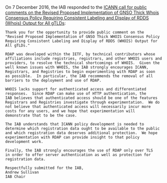 
On 7 December 2016, the IAB responded to the [ICANN call for public comments on the Revised Proposed Implementation of GNSO Thick Whois Consensus Policy Requiring Consistent Labeling and Display of RDDS (Whois) Output for All gTLDs](https://www.icann.org/public-comments/rdds-labeling-display-2016-10-21-en):



```
Thank you for the opportunity to provide public comment on the
"Revised Proposed Implementation of GNSO Thick WHOIS Consensus Policy
Requiring Consistent Labeling and Display of RDDS (WHOIS) Output for
All gTLDs."

RDAP was developed within the IETF, by technical contributors whose
affiliations include registries, registrars, and other WHOIS users and
providers, to resolve the technical shortcomings of WHOIS.  Given the
well known issues with WHOIS, the IAB strongly encourages ICANN,
Registrars, and Registries to begin experimenting with RDAP as soon
as possible.  In particular, the IAB recommends the removal of all
barriers to the deployment and use of RDAP.

WHOIS lacks support for authenticated access and differentiated
responses.  Since RDAP can make use of HTTP authentication, the
IAB believes that authenticated access should be one of the features
Registrars and Registries investigate through experimentation.  We do
not believe that authenticated access will necessarily incur more
costs for any users, and we hope that experimentation will
demonstrate that to be the case.

The IAB understands that ICANN policy development is needed to
determine which registration data ought to be available to the public
and which registration data deserves additional protection.  We hope
experimentation with RDAP can provide insight to that policy
development work.

Finally, the IAB strongly encourages the use of RDAP only over TLS
in order to offer server authentication as well as protection for
registration data.

Respectfully submitted for the IAB,
Andrew Sullivan
IAB Chair
```


